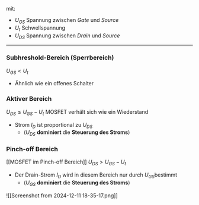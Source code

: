 mit: 
- $U_{GS}$ Spannung zwischen *Gate* und *Source*
- $U_{t}$ Schwellspannung
- $U_{DS}$ Spannung zwischen *Drain* und *Source*
---
### Subhreshold-Bereich (Sperrbereich)
$U_{GS}<U_{t}$
- Ähnlich wie ein offenes Schalter
### Aktiver Bereich 
$U_{DS}\leq U_{GS}-U_{t}$
MOSFET verhält sich wie ein Wiederstand
- Strom $I_{D}$ ist proportional zu $U_{DS}$ 
	- ($U_{DS}$ **dominiert** die **Steuerung des Stroms**)


### Pinch-off Bereich 
 [[MOSFET im  Pinch-off Bereich]]
$U_{DS}> U_{GS}-U_{t}$
- Der Drain-Strom $I_{D}$ wird in diesem Bereich nur durch $U_{GS}$​ bestimmt
	- ($U_{GS}$ **dominiert** die **Steuerung des Stroms**)

![[Screenshot from 2024-12-11 18-35-17.png]]